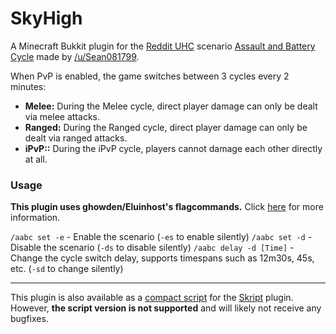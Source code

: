 # SkyHigh
A Minecraft Bukkit plugin for the [Reddit UHC](https://www.reddit.com/r/ultrahardcore/) scenario
[Assault and Battery Cycle](https://redd.it/4aicpc)
made by [/u/Sean081799](https://www.reddit.com/user/Sean081799).

When PvP is enabled, the game switches between 3 cycles every 2 minutes:

- **Melee:** During the Melee cycle, direct player damage can only be dealt via melee attacks.
- **Ranged:** During the Ranged cycle, direct player damage can only be dealt via ranged attacks.
- **iPvP::** During the iPvP cycle, players cannot damage each other directly at all.

### Usage

**This plugin uses ghowden/Eluinhost's flagcommands.**
Click [here](https://github.com/Eluinhost/UHC/blob/master/docs/commands/Commands.md) for more information.

`/aabc set -e` - Enable the scenario (`-es` to enable silently)
`/aabc set -d` - Disable the scenario (`-ds` to disable silently)
`/aabc delay -d [Time]` - Change the cycle switch delay, supports timespans such as 12m30s, 45s, etc. (`-sd` to change silently)

---

This plugin is also available as a [compact script](http://pastebin.com/raw/CtrpgeLN) for the
[Skript](http://dev.bukkit.org/bukkit-plugins/skript/) plugin.
However, **the script version is not supported** and will likely not receive any bugfixes.